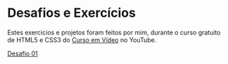 # Desafios e Exercícios
 Estes exercicios e projetos foram feitos por mim, durante o curso gratuito de HTML5 e CSS3 do [Curso em Vídeo](https://www.youtube.com/watch?v=Ejkb_YpuHWs&list=PLHz_AreHm4dkZ9-atkcmcBaMZdmLHft8n) no YouTube.
 
 [Desafio 01](https://eduardoduduu.github.io/html-css/desafios/desafio1)
